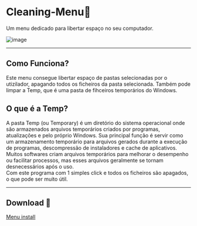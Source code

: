 # Cleaning-Menu🧹
Um menu dedicado para libertar espaço no seu computador.

![image](https://github.com/user-attachments/assets/6ce6b3cb-9f4c-4348-85b5-22a1fd0600bb)

---
## Como Funciona?   
Este menu consegue libertar espaço de pastas selecionadas por o utizilador, apagando todos os ficheiros da pasta selecionada. Também pode limpar a Temp, que é uma pasta de fihceiros temporários do Windows.

## O que é a Temp?     

A pasta Temp (ou Temporary) é um diretório do sistema operacional onde são armazenados arquivos temporários criados por programas, atualizações e pelo próprio Windows. Sua principal função é servir como um armazenamento temporário para arquivos gerados durante a execução de programas, descompressão de instaladores e cache de aplicativos. Muitos softwares criam arquivos temporários para melhorar o desempenho ou facilitar processos, mas esses arquivos geralmente se tornam desnecessários após o uso.  
Com este programa com 1 simples click e todos os ficheiros são apagados, o que pode ser muito útil.

---
## Download 💾   
[Menu install](https://www.mediafire.com/file/kt5g0iv9zfe1wxc/menu.exe/file)
